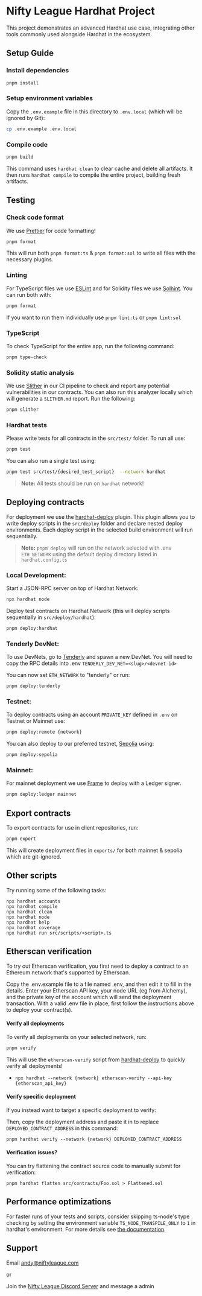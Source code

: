 # Nifty League Hardhat Project

This project demonstrates an advanced Hardhat use case, integrating other tools commonly used alongside Hardhat in the ecosystem.

## Setup Guide

### Install dependencies

```bash
pnpm install
```

### Setup environment variables

Copy the `.env.example` file in this directory to `.env.local` (which will be ignored by Git):

```bash
cp .env.example .env.local
```

### Compile code

```bash
pnpm build
```

This command uses `hardhat clean` to clear cache and delete all artifacts. It then runs `hardhat compile` to compile the entire project, building fresh artifacts.

## Testing

### Check code format

We use [Prettier](https://prettier.io/) for code formatting!

```bash
pnpm format
```

This will run both `pnpm format:ts` & `pnpm format:sol` to write all files with the necessary plugins.

### Linting

For TypeScript files we use [ESLint](https://eslint.org/) and for Solidity files we use [Solhint](https://protofire.io/projects/solhint). You can run both with:

```bash
pnpm format
```

If you want to run them individually use `pnpm lint:ts` or `pnpm lint:sol`

### TypeScript

To check TypeScript for the entire app, run the following command:

```bash
pnpm type-check
```

### Solidity static analysis

We use [Slither](https://github.com/crytic/slither) in our CI pipeline to check and report any potential vulnerabilities in our contracts. You can also run this analyzer locally which will generate a `SLITHER.md` report. Run the following:

```bash
pnpm slither
```

### Hardhat tests

Please write tests for all contracts in the `src/test/` folder. To run all use:

```bash
pnpm test
```

You can also run a single test using:

```bash
pnpm test src/test/{desired_test_script}  --network hardhat
```

> **Note:**
> All tests should be run on `hardhat` network!

## Deploying contracts

For deployment we use the [hardhat-deploy](https://github.com/wighawag/hardhat-deploy) plugin. This plugin allows you to write deploy scripts in the `src/deploy` folder and declare nested deploy environments. Each deploy script in the selected build environment will run sequentially.

> **Note:** `pnpm deploy` will run on the network selected with .env `ETH_NETWORK` using the default deploy directory listed in `hardhat.config.ts`

### Local Development:

Start a JSON-RPC server on top of Hardhat Network:

```bash
npx hardhat node
```

Deploy test contracts on Hardhat Network (this will deploy scripts sequentially in `src/deploy/hardhat`):

```bash
pnpm deploy:hardhat
```

### Tenderly DevNet:

To use DevNets, go to [Tenderly](https://tenderly.co/devnets) and spawn a new DevNet. You will need to copy the RPC details into .env `TENDERLY_DEV_NET=<slug>/<devnet-id>`

You can now set `ETH_NETWORK` to "tenderly" or run:

```bash
pnpm deploy:tenderly
```

### Testnet:

To deploy contracts using an account `PRIVATE_KEY` defined in `.env` on Testnet or Mainnet use:

```bash
pnpm deploy:remote {network}
```

You can also deploy to our preferred testnet, [Sepolia](https://www.alchemy.com/faucets/ethereum-sepolia) using:

```bash
pnpm deploy:sepolia
```

### Mainnet:

For mainnet deployment we use [Frame](https://frame.sh/) to deploy with a Ledger signer.

```bash
pnpm deploy:ledger mainnet
```

## Export contracts

To export contracts for use in client repositories, run:

```bash
pnpm export
```

This will create deployment files in `exports/` for both mainnet & sepolia which are git-ignored.

## Other scripts

Try running some of the following tasks:

```shell
npx hardhat accounts
npx hardhat compile
npx hardhat clean
npx hardhat node
npx hardhat help
npx hardhat coverage
npx hardhat run src/scripts/<script>.ts
```

## Etherscan verification

To try out Etherscan verification, you first need to deploy a contract to an Ethereum network that's supported by Etherscan.

Copy the .env.example file to a file named .env, and then edit it to fill in the details. Enter your Etherscan API key, your node URL (eg from Alchemy), and the private key of the account which will send the deployment transaction. With a valid .env file in place, first follow the instructions above to deploy your contract(s).

#### Verify all deployments

To verify all deployments on your selected network, run:

```bash
pnpm verify
```

This will use the `etherscan-verify` script from [hardhat-deploy](https://github.com/wighawag/hardhat-deploy?tab=readme-ov-file#4-hardhat-etherscan-verify) to quickly verify all deployments!

- `npx hardhat --network {network} etherscan-verify --api-key {etherscan_api_key}`

#### Verify specific deployment

If you instead want to target a specific deployment to verify:

Then, copy the deployment address and paste it in to replace `DEPLOYED_CONTRACT_ADDRESS` in this command:

```shell
pnpm hardhat verify --network {network} DEPLOYED_CONTRACT_ADDRESS
```

#### Verification issues?

You can try flattening the contract source code to manually submit for verification:

```shell
pnpm hardhat flatten src/contracts/Foo.sol > Flattened.sol
```

## Performance optimizations

For faster runs of your tests and scripts, consider skipping ts-node's type checking by setting the environment variable `TS_NODE_TRANSPILE_ONLY` to `1` in hardhat's environment. For more details see [the documentation](https://hardhat.org/guides/typescript.html#performance-optimizations).

## Support

Email [andy@niftyleague.com](mailto:andy@niftyleague.com)

or

Join the [Nifty League Discord Server](https://discord.gg/niftyleague) and message a admin

